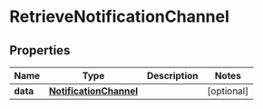 

# RetrieveNotificationChannel


## Properties

Name | Type | Description | Notes
------------ | ------------- | ------------- | -------------
**data** | [**NotificationChannel**](NotificationChannel.md) |  |  [optional]



